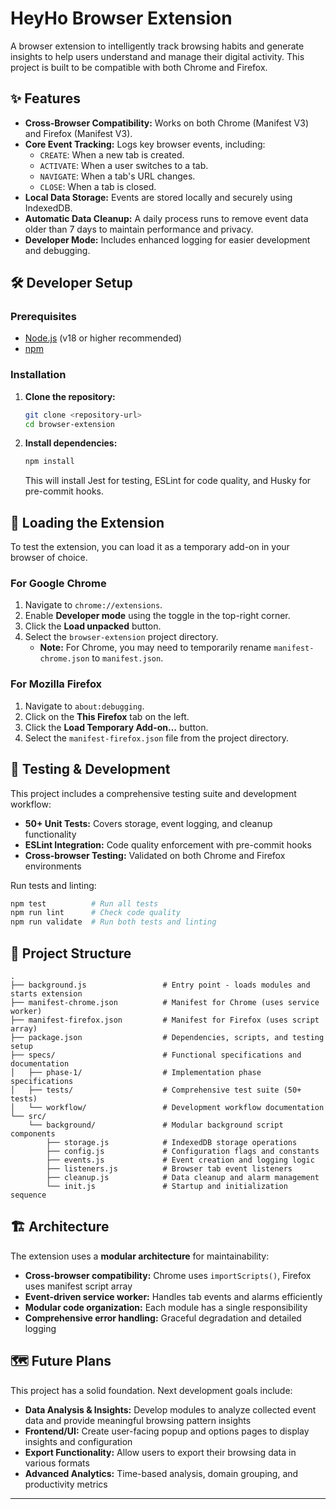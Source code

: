 # HeyHo Browser Extension

A browser extension to intelligently track browsing habits and generate insights to help users understand and manage their digital activity. This project is built to be compatible with both Chrome and Firefox.

## ✨ Features

*   **Cross-Browser Compatibility:** Works on both Chrome (Manifest V3) and Firefox (Manifest V3).
*   **Core Event Tracking:** Logs key browser events, including:
    *   `CREATE`: When a new tab is created.
    *   `ACTIVATE`: When a user switches to a tab.
    *   `NAVIGATE`: When a tab's URL changes.
    *   `CLOSE`: When a tab is closed.
*   **Local Data Storage:** Events are stored locally and securely using IndexedDB.
*   **Automatic Data Cleanup:** A daily process runs to remove event data older than 7 days to maintain performance and privacy.
*   **Developer Mode:** Includes enhanced logging for easier development and debugging.

## 🛠️ Developer Setup

### Prerequisites

*   [Node.js](https://nodejs.org/) (v18 or higher recommended)
*   [npm](https://www.npmjs.com/)

### Installation

1.  **Clone the repository:**
    ```bash
    git clone <repository-url>
    cd browser-extension
    ```

2.  **Install dependencies:**
    ```bash
    npm install
    ```
    This will install Jest for testing, ESLint for code quality, and Husky for pre-commit hooks.

## 🚀 Loading the Extension

To test the extension, you can load it as a temporary add-on in your browser of choice.

### For Google Chrome

1.  Navigate to `chrome://extensions`.
2.  Enable **Developer mode** using the toggle in the top-right corner.
3.  Click the **Load unpacked** button.
4.  Select the `browser-extension` project directory.
    *   **Note:** For Chrome, you may need to temporarily rename `manifest-chrome.json` to `manifest.json`.

### For Mozilla Firefox

1.  Navigate to `about:debugging`.
2.  Click on the **This Firefox** tab on the left.
3.  Click the **Load Temporary Add-on...** button.
4.  Select the `manifest-firefox.json` file from the project directory.

## 🧪 Testing & Development

This project includes a comprehensive testing suite and development workflow:

*   **50+ Unit Tests:** Covers storage, event logging, and cleanup functionality
*   **ESLint Integration:** Code quality enforcement with pre-commit hooks
*   **Cross-browser Testing:** Validated on both Chrome and Firefox environments

Run tests and linting:
```bash
npm test          # Run all tests
npm run lint      # Check code quality
npm run validate  # Run both tests and linting
```

## 📂 Project Structure

```
.
├── background.js                 # Entry point - loads modules and starts extension
├── manifest-chrome.json          # Manifest for Chrome (uses service worker)
├── manifest-firefox.json         # Manifest for Firefox (uses script array)
├── package.json                  # Dependencies, scripts, and testing setup
├── specs/                        # Functional specifications and documentation
│   ├── phase-1/                  # Implementation phase specifications
│   ├── tests/                    # Comprehensive test suite (50+ tests)
│   └── workflow/                 # Development workflow documentation
└── src/
    └── background/               # Modular background script components
        ├── storage.js            # IndexedDB storage operations
        ├── config.js             # Configuration flags and constants
        ├── events.js             # Event creation and logging logic
        ├── listeners.js          # Browser tab event listeners
        ├── cleanup.js            # Data cleanup and alarm management
        └── init.js               # Startup and initialization sequence
```

## 🏗️ Architecture

The extension uses a **modular architecture** for maintainability:

*   **Cross-browser compatibility:** Chrome uses `importScripts()`, Firefox uses manifest script array
*   **Event-driven service worker:** Handles tab events and alarms efficiently  
*   **Modular code organization:** Each module has a single responsibility
*   **Comprehensive error handling:** Graceful degradation and detailed logging

## 🗺️ Future Plans

This project has a solid foundation. Next development goals include:

*   **Data Analysis & Insights:** Develop modules to analyze collected event data and provide meaningful browsing pattern insights
*   **Frontend/UI:** Create user-facing popup and options pages to display insights and configuration
*   **Export Functionality:** Allow users to export their browsing data in various formats
*   **Advanced Analytics:** Time-based analysis, domain grouping, and productivity metrics

---

